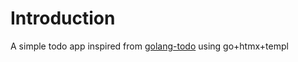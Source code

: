 # Introduction 

A simple todo app inspired from [golang-todo](https://github.dev/wing8169/golang-todo) using go+htmx+templ